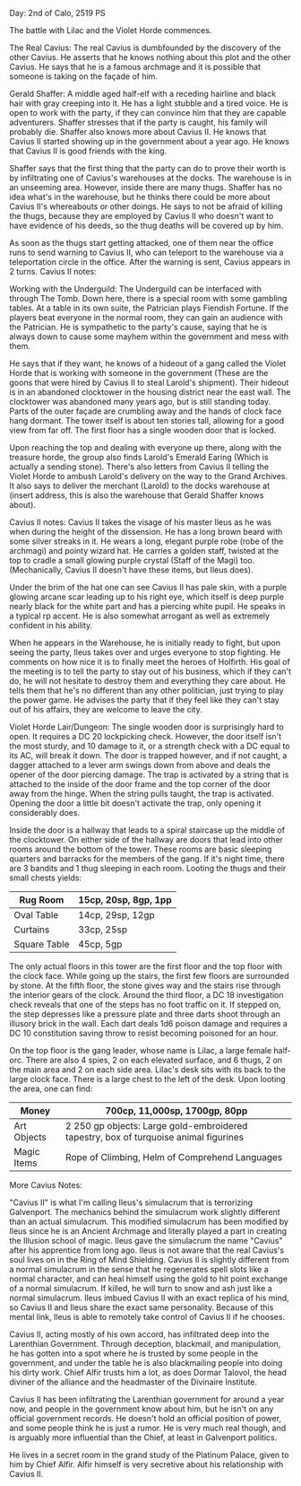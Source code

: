 Day: 2nd of Calo, 2519 PS

The battle with Lilac and the Violet Horde commences.

The Real Cavius:
The real Cavius is dumbfounded by the discovery of the other Cavius. He asserts that he knows nothing about this plot and the other Cavius. He says that he is a famous archmage and it is possible that someone is taking on the façade of him.

Gerald Shaffer:
A middle aged half-elf with a receding hairline and black hair with gray creeping into it. He has a light stubble and a tired voice. He is open to work with the party, if they can convince him that they are capable adventurers. Shaffer stresses that if the party is caught, his family will probably die. Shaffer also knows more about Cavius II. He knows that Cavius II started showing up in the government about a year ago. He knows that Cavius II is good friends with the king.

Shaffer says that the first thing that the party can do to prove their worth is by infiltrating one of Cavius's warehouses at the docks. The warehouse is in an unseeming area. However, inside there are many thugs. Shaffer has no idea what's in the warehouse, but he thinks there could be more about Cavius II's whereabouts or other doings. He says to not be afraid of killing the thugs, because they are employed by Cavius II who doesn't want to have evidence of his deeds, so the thug deaths will be covered up by him.

As soon as the thugs start getting attacked, one of them near the office runs to send warning to Cavius II, who can teleport to the warehouse via a teleportation circle in the office. After the warning is sent, Cavius appears in 2 turns. Cavius II notes:

Working with the Underguild:
The Underguild can be interfaced with through The Tomb. Down here, there is a special room with some gambling tables. At a table in its own suite, the Patrician plays Fiendish Fortune. If the players beat everyone in the normal room, they can gain an audience with the Patrician. He is sympathetic to the party's cause, saying that he is always down to cause some mayhem within the government and mess with them.

He says that if they want, he knows of a hideout of a gang called the Violet Horde that is working with someone in the government (These are the goons that were hired by Cavius II to steal Larold's shipment). Their hideout is in an abandoned clocktower in the housing district near the east wall. The clocktower was abandoned many years ago, but is still standing today. Parts of the outer façade are crumbling away and the hands of clock face hang dormant. The tower itself is about ten stories tall, allowing for a good view from far off. The first floor has a single wooden door that is locked.

Upon reaching the top and dealing with everyone up there, along with the treasure horde, the group also finds Larold's Emerald Earing (Which is actually a sending stone). There's also letters from Cavius II telling the Violet Horde to ambush Larold's delivery on the way to the Grand Archives. It also says to deliver the merchant (Larold) to the docks warehouse at (insert address, this is also the warehouse that Gerald Shaffer knows about).

Cavius II notes:
Cavius II takes the visage of his master Ileus as he was when during the height of the dissension. He has a long brown beard with some silver streaks in it. He wears a long, elegant purple robe (robe of the archmagi) and pointy wizard hat. He carries a golden staff, twisted at the top to cradle a small glowing purple crystal (Staff of the Magi) too. (Mechanically, Cavius II doesn't have these items, but Ileus does).

Under the brim of the hat one can see Cavius II has pale skin, with a purple glowing arcane scar leading up to his right eye, which itself is deep purple nearly black for the white part and has a piercing white pupil. He speaks in a typical rp accent. He is also somewhat arrogant as well as extremely confident in his ability.

When he appears in the Warehouse, he is initially ready to fight, but upon seeing the party, Ileus takes over and urges everyone to stop fighting. He comments on how nice it is to finally meet the heroes of Holfirth. His goal of the meeting is to tell the party to stay out of his business, which if they can't do, he will not hesitate to destroy them and everything they care about. He tells them that he's no different than any other politician, just trying to play the power game. He advises the party that if they feel like they can't stay out of his affairs, they are welcome to leave the city.

Violet Horde Lair/Dungeon:
The single wooden door is surprisingly hard to open. It requires a DC 20 lockpicking check. However, the door itself isn't the most sturdy, and 10 damage to it, or a strength check with a DC equal to its AC, will break it down. The door is trapped however, and if not caught, a dagger attached to a lever arm swings down from above and deals the opener of the door piercing damage. The trap is activated by a string that is attached to the inside of the door frame and the top corner of the door away from the hinge. When the string pulls taught, the trap is activated. Opening the door a little bit doesn't activate the trap, only opening it considerably does.

Inside the door is a hallway that leads to a spiral staircase up the middle of the clocktower. On either side of the hallway are doors that lead into other rooms around the bottom of the tower. These rooms are basic sleeping quarters and barracks for the members of the gang. If it's night time, there are 3 bandits and 1 thug sleeping in each room. Looting the thugs and their small chests yields:

| Rug Room     | 15cp, 20sp, 8gp, 1pp |
| ------------ | -------------------- |
| Oval Table   | 14cp, 29sp, 12gp     |
| Curtains     | 33cp, 25sp           |
| Square Table | 45cp, 5gp            |

The only actual floors in this tower are the first floor and the top floor with the clock face. While going up the stairs, the first few floors are surrounded by stone. At the fifth floor, the stone gives way and the stairs rise through the interior gears of the clock. Around the third floor, a DC 18 investigation check reveals that one of the steps has no foot traffic on it. If stepped on, the step depresses like a pressure plate and three darts shoot through an illusory brick in the wall. Each dart deals 1d6 poison damage and requires a DC 10 constitution saving throw to resist becoming poisoned for an hour.

On the top floor is the gang leader, whose name is Lilac, a large female half-orc. There are also 4 spies, 2 on each elevated surface, and 6 thugs, 2 on the main area and 2 on each side area. Lilac's desk sits with its back to the large clock face. There is a large chest to the left of the desk. Upon looting the area, one can find:

| Money       | 700cp, 11,000sp, 1700gp, 80pp                                                        |
| ----------- | ------------------------------------------------------------------------------------ |
| Art Objects | 2 250 gp objects: Large gold-embroidered tapestry, box of turquoise animal figurines |
| Magic Items | Rope of Climbing, Helm of Comprehend Languages                                       |

More Cavius Notes:

"Cavius II" is what I'm calling Ileus's simulacrum that is terrorizing Galvenport. The mechanics behind the simulacrum work slightly different than an actual simulacrum. This modified simulacrum has been modified by Ileus since he is an Ancient Archmage and literally played a part in creating the Illusion school of magic. Ileus gave the simulacrum the name "Cavius" after his apprentice from long ago. Ileus is not aware that the real Cavius's soul lives on in the Ring of Mind Shielding. Cavius II is slightly different from a normal simulacrum in the sense that he regenerates spell slots like a normal character, and can heal himself using the gold to hit point exchange of a normal simulacrum. If killed, he will turn to snow and ash just like a normal simulacrum. Ileus imbued Cavius II with an exact replica of his mind, so Cavius II and Ileus share the exact same personality. Because of this mental link, Ileus is able to remotely take control of Cavius II if he chooses.

Cavius II, acting mostly of his own accord, has infiltrated deep into the Larenthian Government. Through deception, blackmail, and manipulation, he has gotten into a spot where he is trusted by some people in the government, and under the table he is also blackmailing people into doing his dirty work. Chief Alfir trusts him a lot, as does Dormar Talovol, the head diviner of the alliance and the headmaster of the Divinaire Institute.

Cavius II has been infiltrating the Larenthian government for around a year now, and people in the government know about him, but he isn't on any official government records. He doesn't hold an official position of power, and some people think he is just a rumor. He is very much real though, and is arguably more influential than the Chief, at least in Galvenport politics.

He lives in a secret room in the grand study of the Platinum Palace, given to him by Chief Alfir. Alfir himself is very secretive about his relationship with Cavius II.